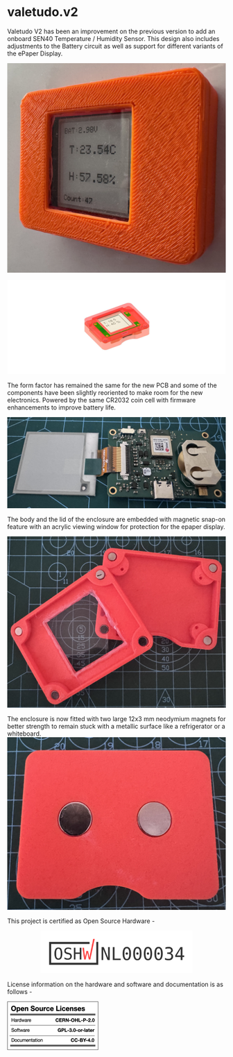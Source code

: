 # valetudo.v2
Valetudo V2 has been an improvement on the previous version to add an onboard SEN40 Temperature / Humidity Sensor. This design also includes adjustments to the Battery circuit as well as support for different variants of the ePaper Display.

![alt text](https://github.com/tanmoydutta/valetudo.v2/blob/main/images/Live.jpg?raw=true)

![alt text](https://github.com/tanmoydutta/valetudo.v2/blob/main/images/FridgeMagnet.v36.jpg?raw=true)

The form factor has remained the same for the new PCB and some of the components have been slightly reoriented to make room for the new electronics. Powered by the same CR2032 coin cell with firmware enhancements to improve battery life.

![alt text](https://github.com/tanmoydutta/valetudo.v2/blob/main/images/Valetudo.V2.jpg?raw=true)

The body and the lid of the enclosure are embedded with magnetic snap-on feature with an acrylic viewing window for protection for the epaper display. 

![alt text](https://github.com/tanmoydutta/valetudo.v2/blob/main/images/Magnetic_Enclosure.jpg?raw=true)

The enclosure is now fitted with two large 12x3 mm neodymium magnets for better strength to remain stuck with a metallic surface like a refrigerator or a whiteboard.
![alt text](https://github.com/tanmoydutta/valetudo.v2/blob/main/images/Enclosure_Rear.jpg?raw=true)

This project is certified as Open Source Hardware - 
<p align="center">
  <a href="https://certification.oshwa.org/nl000034.html">
    <img src="/images/certification-mark-NL000034-wide.png?raw=true" alt="OSHWA" width="350" title="OSHWA Certification">
  </a>
</p>

License information on the hardware and software and documentation is as follows -

![alt text](https://github.com/tanmoydutta/valetudo.v2/blob/main/images/oshw_license.png?raw=true)
